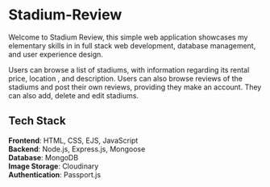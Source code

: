# Stadium-Review

Welcome to Stadium Review, this simple web application showcases my elementary skills in in full stack web development, database management, and user experience design.

Users can browse a list of stadiums, with information regarding its rental price, location , and description. Users can also browse reviews of the stadiums and post their own reviews, providing they make an account. They can also add, delete and edit stadiums.

## Tech Stack
**Frontend**: HTML, CSS, EJS, JavaScript  
**Backend**: Node.js, Express.js, Mongoose  
**Database**: MongoDB  
**Image Storage**: Cloudinary  
**Authentication**: Passport.js  

